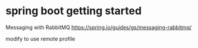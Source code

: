 # spring boot getting started
Messaging with RabbitMQ
https://spring.io/guides/gs/messaging-rabbitmq/

modify to use remote profile